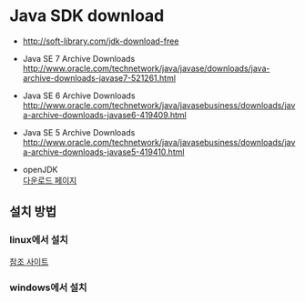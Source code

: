 # Java SDK download

- http://soft-library.com/jdk-download-free 


- Java SE 7 Archive Downloads  
http://www.oracle.com/technetwork/java/javase/downloads/java-archive-downloads-javase7-521261.html 

 

- Java SE 6 Archive Downloads  
http://www.oracle.com/technetwork/java/javasebusiness/downloads/java-archive-downloads-javase6-419409.html 

 

- Java SE 5 Archive Downloads  
http://www.oracle.com/technetwork/java/javasebusiness/downloads/java-archive-downloads-javase5-419410.html 

 
- openJDK  
[다운로드 페이지](https://github.com/ojdkbuild/ojdkbuild/) 


## 설치 방법
### linux에서 설치
[참조 사이트](https://bumsgy.github.io/os/linux/linux-install-java/) 

### windows에서 설치



